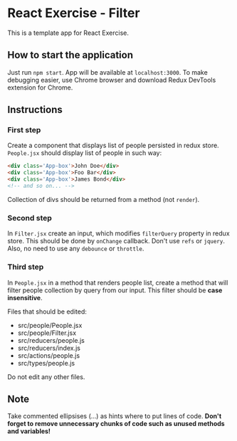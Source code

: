 # React Exercise - Filter
This is a template app for React Exercise.

## How to start the application
Just run `npm start`. App will be available at `localhost:3000`.
To make debugging easier, use Chrome browser and download Redux DevTools extension for Chrome.

## Instructions
### First step
Create a component that displays list of people persisted in redux store. `People.jsx` should display list of people in such way:
```html
<div class='App-box'>John Doe</div>
<div class='App-box'>Foo Bar</div>
<div class='App-box'>James Bond</div>
<!-- and so on... -->
```
Collection of divs should be returned from a method (not `render`).

### Second step
In `Filter.jsx` create an input, which modifies `filterQuery` property in redux store. This should be done by `onChange` callback. Don't use `refs` or `jquery`. Also, no need to use any `debounce` or `throttle`.

### Third step
In `People.jsx` in a method that renders people list, create a method that will filter people collection by query from our input. This filter should be **case insensitive**.

Files that should be edited:
- src/people/People.jsx
- src/people/Filter.jsx
- src/reducers/people.js
- src/reducers/index.js
- src/actions/people.js
- src/types/people.js

Do not edit any other files.

## Note
Take commented ellipsises (...) as hints where to put lines of code. **Don't forget to remove unnecessary chunks of code such as unused methods and variables!**
